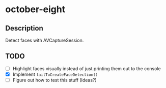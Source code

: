 # october-eight

## Description
Detect faces with AVCaptureSession.

## TODO

- [ ] Highlight faces visually instead of just printing them out to the console
- [x] Implement ```failToCreateFaceDetection()```
- [ ] Figure out how to test this stuff (Ideas?)
